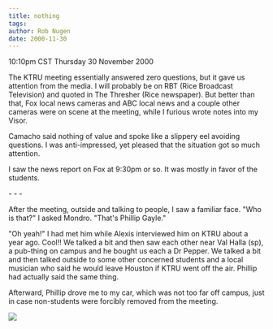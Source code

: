 ```yaml
---
title: nothing
tags: 
author: Rob Nugen
date: 2000-11-30
---
```


<title></title>
<p class=date>10:10pm CST Thursday 30 November 2000

<p>The KTRU meeting essentially answered zero questions, but it gave
us attention from the media.  I will probably be on RBT (Rice
Broadcast Television) and quoted in The Thresher (Rice newspaper).
But better than that, Fox local news cameras and ABC local news and a
couple other cameras were on scene at the meeting, while I furious
wrote notes into my Visor.

<p>Camacho said nothing of value and spoke like a slippery eel
avoiding questions.  I was anti-impressed, yet pleased that the
situation got so much attention.

<p>I saw the news report on Fox at 9:30pm or so.  It was mostly in
favor of the students.

<p>- - -

<p>After the meeting, outside and talking to people, I saw a familiar
face.  "Who is that?"  I asked Mondro.  "That's Phillip Gayle."

<p>"Oh yeah!"  I had met him while Alexis interviewed him on KTRU
about a year ago.  Cool!!  We talked a bit and then saw each other
near Val Halla (sp), a pub-thing on campus and he bought us each a Dr
Pepper.  We talked a bit and then talked outside to some other
concerned students and a local musician who said he would leave
Houston if KTRU went off the air.  Phillip had actually said the same
thing.

<p>Afterward, Phillip drove me to my car, which was not too far off
campus, just in case non-students were forcibly removed from the
meeting.

<p><img src='/images/rob/wL-ROB.gif'>

